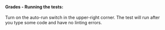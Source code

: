 #### Grades - Running the tests:
Turn on the auto-run switch in the upper-right corner. The test will run after you type some code and have no linting errors.